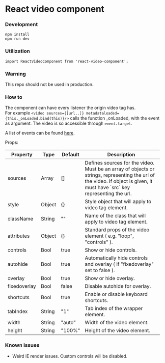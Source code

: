 # React video component

### Development
```
npm install
npm run dev
```

### Utilization
```
import ReactVideoComponent from 'react-video-component';
```

### Warning
This repo should not be used in production.

### How to

The component can have every listener the origin video tag has.  
For example `<video sources={[url..]} metadataloaded={this._onLoaded.bind(this)}/>` calls the function _onLoaded, with the event as argument.
The video is so accessible through `event.target`.

A list of events can be found [here](http://www.w3schools.com/tags/ref_av_dom.asp).

Props:

<table>
    <thead>
        <tr>
            <th>Property</th>
            <th>Type</th>
            <th>Default</th>
            <th>Description</th>
        </tr>
    </thead>
    <tbody>
        <tr>
            <td>sources</td>
            <td>Array</td>
            <td>[]</td>
            <td>Defines sources for the video. Must be an array of objects or strings, representing the url of the video. If object is given, it must have `src` key representing the url.</td>
        </tr>
        <tr>
            <td>style</td>
            <td>Object</td>
            <td>{}</td>
            <td>Style object that will apply to video tag element.</td>
        </tr>
        <tr>
            <td>className</td>
            <td>String</td>
            <td>""</td>
            <td>Name of the class that will apply to video tag element.</td>
        </tr>
        <tr>
            <td>attributes</td>
            <td>Object</td>
            <td>{}</td>
            <td>Standard props of the video element ( e.g. "loop", "controls" ).</td>
        </tr>
        <tr>
            <td>controls</td>
            <td>Bool</td>
            <td>true</td>
            <td>Show or hide controls.</td>
        </tr>
        <tr>
            <td>autohide</td>
            <td>Bool</td>
            <td>true</td>
            <td>Automatically hide controls and overlay ( if "fixedoverlay" set to false ).</td>
        </tr>
        <tr>
            <td>overlay</td>
            <td>Bool</td>
            <td>true</td>
            <td>Show or hide overlay.</td>
        </tr>
        <tr>
            <td>fixedoverlay</td>
            <td>Bool</td>
            <td>false</td>
            <td>Disable autohide for overlay.</td>
        </tr>
        <tr>
            <td>shortcuts</td>
            <td>Bool</td>
            <td>true</td>
            <td>Enable or disable keyboard shortcuts.</td>
        </tr>
        <tr>
            <td>tabIndex</td>
            <td>String</td>
            <td>"1"</td>
            <td>Tab index of the wrapper element.</td>
        </tr>
        <tr>
            <td>width</td>
            <td>String</td>
            <td>"auto"</td>
            <td>Width of the video element.</td>
        </tr>
        <tr>
            <td>height</td>
            <td>String</td>
            <td>"100%"</td>
            <td>Height of the video element.</td>
        </tr>
    </tbody>
</table>

### Known issues

+ Weird IE render issues. Custom controls will be disabled.
